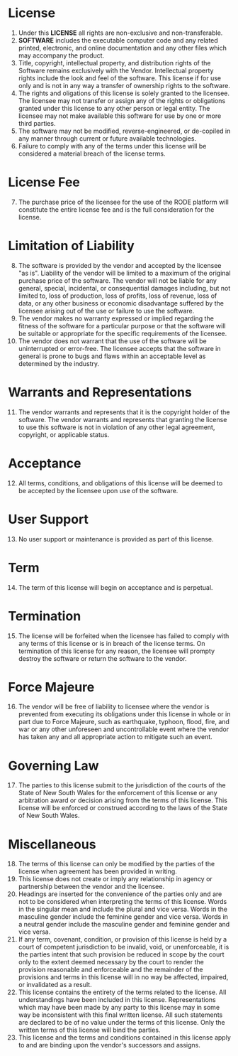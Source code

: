 # License
1. Under this __LICENSE__ all rights are non-exclusive and non-transferable.
2. __SOFTWARE__ includes the executable computer code and any related printed, electronic, and online documentation and any other files which may accompany the product.
3. Title, copyright, intellectual property, and distribution rights of the Software remains exclusively with the Vendor. Intellectual property rights include the look and feel of the software. This license if for use only and is not in any way a transfer of ownership rights to the software.
4. The rights and oligations of this license is solely granted to the licensee. The licensee may not transfer or assign any of the rights or obligations granted under this license to any other person or legal entity. The licensee may not make available this software for use by one or more third parties.
5. The software may not be modified, reverse-engineered, or de-copiled in any manner through current or future available technologies.
6. Failure to comply with any of the terms under this license will be considered a material breach of the license terms.

# License Fee
7. The purchase price of the licensee for the use of the RODE platform will constitute the entire license fee and is the full consideration for the license.

# Limitation of Liability
8. The software is provided by the vendor and accepted by the licensee "as is". Liability of the vendor will be limited to a maximum of the original purchase price of the software. The vendor will not be liable for any general, special, incidental, or consequential damages including, but not limited to, loss of production, loss of profits, loss of revenue, loss of data, or any other business or economic disadvantage suffered by the licensee arising out of the use or failure to use the software.
9. The vendor makes no warranty expressed or implied regarding the fitness of the software for a particular purpose or that the software will be suitable or appropriate for the specific requirements of the licensee.
10. The vendor does not warrant that the use of the software will be uninterrupted or error-free. The licensee accepts that the software in general is prone to bugs and flaws within an acceptable level as determined by the industry.

# Warrants and Representations
11. The vendor warrants and represents that it is the copyright holder of the software. The vendor warrants and represents that granting the license to use this software is not in violation of any other legal agreement, copyright, or applicable status.

# Acceptance
12. All terms, conditions, and obligations of this license will be deemed to be accepted by the licensee upon use of the software.

# User Support
13. No user support or maintenance is provided as part of this license.

# Term
14. The term of this license will begin on acceptance and is perpetual.

# Termination
15. The license will be forfeited when the licensee has failed to comply with any terms of this license or is in breach of the license terms. On termination of this license for any reason, the licensee will prompty destroy the software or return the software to the vendor.

# Force Majeure
16. The vendor will be free of liability to licensee where the vendor is prevented from executing its obligations under this license in whole or in part due to Force Majeure, such as earthquake, typhoon, flood, fire, and war or any other unforeseen and uncontrollable event where the vendor has taken any and all appropriate action to mitigate such an event.

# Governing Law
17. The parties to this license submit to the jurisdiction of the courts of the State of New South Wales for the enforcement of this license or any arbitration award or decision arising from the terms of this license. This license will be enforced or construed according to the laws of the State of New South Wales.

# Miscellaneous
18. The terms of this license can only be modified by the parties of the license when agreement has been provided in writing.
19. This license does not create or imply any relationship in agency or partnership between the vendor and the licensee.
20. Headings are inserted for the convenience of the parties only and are not to be considered when interpreting the terms of this license. Words in the singular mean and include the plural and vice versa. Words in the masculine gender include the feminine gender and vice versa. Words in a neutral gender include the masculine gender and feminine gender and vice versa.
21. If any term, covenant, condition, or provision of this license is held by a court of competent jurisdiction to be invalid, void, or unenforceable, it is the parties intent that such provision be reduced in scope by the court only to the extent deemed necessary by the court to render the provision reasonable and enforceable and the remainder of the provisions and terms in this license will in no way be affected, impaired, or invalidated as a result.
22. This license contains the entirety of the terms related to the license. All understandings have been included in this license. Representations which may have been made by any party to this license may in some way be inconsistent with this final written license. All such statements are declared to be of no value under the terms of this license. Only the written terms of this license will bind the parties.
23. This license and the terms and conditions contained in this license apply to and are binding upon the vendor's successors and assigns.
